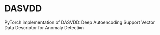# DASVDD
PyTorch implementation of DASVDD: Deep Autoencoding Support Vector Data Descriptor for Anomaly Detection
